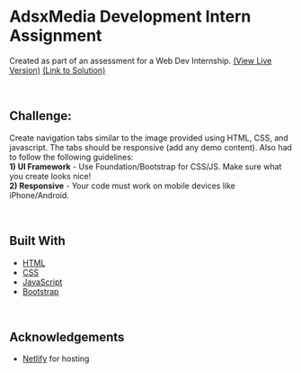 # AdsxMedia Development Intern Assignment
Created as part of an assessment for a Web Dev Internship. <a href="https://accordion-to-tabs.netlify.app/">\(View Live Version\)</a>
<a href="https://github.com/itsmesrishti/internshipAssignment/tree/main">\(Link to Solution\)</a>

&nbsp;
## Challenge:
Create navigation tabs similar to the image provided using HTML, CSS, and javascript. The tabs should be responsive (add any demo content).
Also had to follow the following guidelines:<br>
**1) UI Framework** - Use Foundation/Bootstrap for CSS/JS. Make sure what you create looks nice!<br>
**2) Responsive** - Your code must work on mobile devices like iPhone/Android.

&nbsp;
## Built With
- [HTML](https://developer.mozilla.org/en-US/docs/Web/HTML)
- [CSS](https://developer.mozilla.org/en-US/docs/Web/CSS)
- [JavaScript](https://developer.mozilla.org/en-US/docs/Web/JavaScript)
- [Bootstrap](https://getbootstrap.com/)

&nbsp;
## Acknowledgements
- [Netlify](https://www.netlify.com/) for hosting
